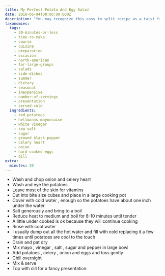 ```yaml
---
title: My Perfect Potato And Egg Salad
date: 2010-06-04T00:00:00.000Z
description: "You may recognize this easy to split recipe as a twist from a mainstream heavy hitter in the condiment aisle. this is the first and only potato salad i have ever, or will ever make. this is also the first recipe i ever made. -- if you're like me, this is for a bbq. this will be enough to take to the party, and have some left at home to enjoy. or one really big shin dig! party on! \r\n\r\nmake this the night before for best results! \r\n\r\ngood source of vitamin c (20% dv) and iron (6% dv)."
taxonomies:
  tags:
    - 30-minutes-or-less
    - time-to-make
    - course
    - cuisine
    - preparation
    - occasion
    - north-american
    - for-large-groups
    - salads
    - side-dishes
    - summer
    - dietary
    - seasonal
    - inexpensive
    - number-of-servings
    - presentation
    - served-cold
  ingredients:
    - red potatoes
    - hellmanns mayonnaise
    - white vinegar
    - sea salt
    - sugar
    - ground black pepper
    - celery heart
    - onion
    - hard-cooked eggs
    - dill
extra:
  minutes: 30
---
```

 - Wash and chop onion and celery heart
 - Wash and eye the potatoes
 - Leave most of the skin for vitamins
 - Cut into bite size cubes and place in a large cooking pot
 - Cover with cold water , enough so the potatoes have about one inch under the water
 - Salt generously and bring to a boil
 - Reduce heat to medium and boil for 8-10 minutes until tender
 - A little under cooked is ok because they will continue cooking
 - Rinse with cool water
 - I usually dump out all the hot water and fill with cold replacing it a few times until potatoes are cool to the touch
 - Drain and pat dry
 - Mix mayo , vinegar , salt , sugar and pepper in large bowl
 - Add potatoes , celery , onion and eggs and toss gently
 - Chill overnight
 - Mix & serve
 - Top with dill for a fancy presentation
